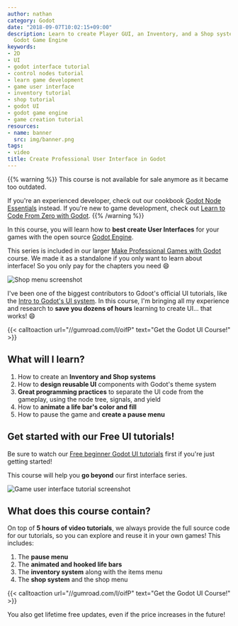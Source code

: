 ```yaml
---
author: nathan
category: Godot
date: "2018-09-07T10:02:15+09:00"
description: Learn to create Player GUI, an Inventory, and a Shop system with the
  Godot Game Engine
keywords:
- 2D
- UI
- godot interface tutorial
- control nodes tutorial
- learn game development
- game user interface
- inventory tutorial
- shop tutorial
- godot UI
- godot game engine
- game creation tutorial
resources:
- name: banner
  src: img/banner.png
tags:
- video
title: Create Professional User Interface in Godot
---
```


{{% warning %}}
This course is not available for sale anymore as it became too outdated. 

If you're an experienced developer, check out our cookbook [Godot Node Essentials](/product/redirect/godot-node-essentials/) instead. If you're new to game development, check out [Learn to Code From Zero with Godot](/product/redirect/learn-to-code-from-zero/).
{{% /warning %}}

In this course, you will learn how to **best create User Interfaces** for your games with the open source [Godot Engine](//godotengine.org/).

This series is included in our larger [Make Professional Games with Godot](/product/godot/make-pro-2d-games/) course. We made it as a standalone if you only want to learn about interface! So you only pay for the chapters you need 😄

![Shop menu screenshot](img/shop-menu-screenshot.png)

I've been one of the biggest contributors to Gdoot's official UI tutorials, like the [Intro to Godot's UI system](//www.youtube.com/watch?v=y1E_y9AIqow). In this course, I'm bringing all my experience and research to **save you dozens of hours** learning to create UI... that works! 😄

{{< calltoaction url="//gumroad.com/l/oifP" text="Get the Godot UI Course!" >}}

## What will I learn?

1. How to create an **Inventory and Shop systems**
1. How to **design reusable UI** components with Godot's theme system
1. **Great programming practices** to separate the UI code from the gameplay, using the node tree, signals, and yield
1. How to **animate a life bar's color and fill**
1. How to pause the game and **create a pause menu**

## Get started with our Free UI tutorials!

Be sure to watch our [Free beginner Godot UI tutorials](//www.youtube.com/watch?v=y1E_y9AIqow&list=PLhqJJNjsQ7KGXNbfsUHJbb5-s2Tujtjt4) first if you're just getting started!

This course will help you **go beyond** our first interface series.

![Game user interface tutorial screenshot](img/game-user-interface-tutorial.png)

## What does this course contain?

On top of **5 hours of video tutorials**, we always provide the full source code for our tutorials, so you can explore and reuse it in your own games! This includes:

1. The **pause menu**
1. The **animated and hooked life bars**
1. The **inventory system** along with the items menu
1. The **shop system** and the shop menu

{{< calltoaction url="//gumroad.com/l/oifP" text="Get the Godot UI Course!" >}}

You also get lifetime free updates, even if the price increases in the future!
